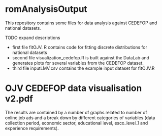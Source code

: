 # romAnalysisOutput
This repository contains some files for data analysis against CEDEFOP and national datasets.

TODO expand descriptions

- first file fitOJV. R contains code for fitting discrete distributions for national datasets 
- second file visualization_cedefop.R is built against the DataLab and generates plots for several variables from the CEDEFOP dataset.
- third file inputLMV.csv contains the example input dataset for fitOJV.R

# OJV CEDEFOP data visualisation v2.pdf
The results are contained by a number of graphs related to number of online job ads and a break down by different categories of variables (data collection period, economic sector, educational level, esco_level_1 and experience requirements).

